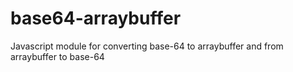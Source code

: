# base64-arraybuffer
Javascript module for converting base-64 to arraybuffer and from arraybuffer to base-64
